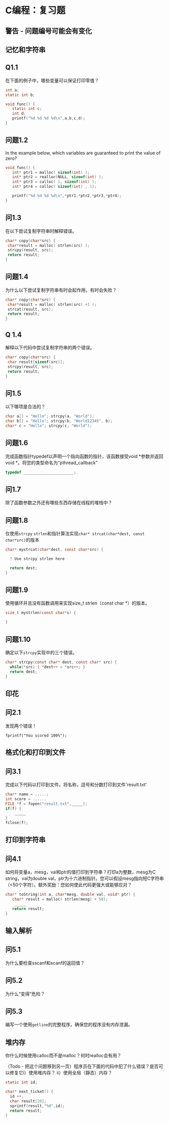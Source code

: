 # C编程：复习题

## 警告 - 问题编号可能会有变化

## 记忆和字符串

## Q1.1

在下面的例子中，哪些变量可以保证打印零值？

```c
int a;
static int b;

void func() {
   static int c;
   int d;
   printf("%d %d %d %d\n",a,b,c,d);
}
```

## 问题1.2

In the example below, which variables are guaranteed to print the value of zero?

```c
void func() {
   int* ptr1 = malloc( sizeof(int) );
   int* ptr2 = realloc(NULL, sizeof(int) );
   int* ptr3 = calloc( 1, sizeof(int) );
   int* ptr4 = calloc( sizeof(int) , 1);

   printf("%d %d %d %d\n",*ptr1,*ptr2,*ptr3,*ptr4);
}
```

## 问1.3

在以下尝试复制字符串时解释错误。

```c
char* copy(char*src) {
 char*result = malloc( strlen(src) ); 
 strcpy(result, src); 
 return result;
}
```

## 问题1.4

为什么以下尝试复制字符串有时会起作用，有时会失败？

```c
char* copy(char*src) {
 char*result = malloc( strlen(src) +1 ); 
 strcat(result, src); 
 return result;
}
```

## Q 1.4

解释以下代码中尝试复制字符串的两个错误。

```c
char* copy(char*src) {
 char result[sizeof(src)]; 
 strcpy(result, src); 
 return result;
}
```

## 问1.5

以下哪项是合法的？

```c
char a[] = "Hello"; strcpy(a, "World");
char b[] = "Hello"; strcpy(b, "World12345", b);
char* c = "Hello"; strcpy(c, "World");
```

## 问题1.6

完成函数指针typedef以声明一个指向函数的指针，该函数接受void *参数并返回void *。将您的类型命名为“pthread_callback”

```c
typedef ______________________;
```

## 问1.7

除了函数参数之外还有哪些东西存储在线程的堆栈中？

## 问题1.8

仅使用`strcpy` `strlen`和指针算法实现`char* strcat(char*dest, const char*src)`的版本

```c
char* mystrcat(char*dest, const char*src) {

  ? Use strcpy strlen here

  return dest;
}
```

## 问题1.9

使用循环并且没有函数调用来实现size_t strlen（const char *）的版本。

```c
size_t mystrlen(const char*s) {

}
```

## 问题1.10

确定以下`strcpy`实现中的三个错误。

```c
char* strcpy(const char* dest, const char* src) {
  while(*src) { *dest++ = *src++; }
  return dest;
}
```

## 印花

## 问2.1

发现两个错误！

```
fprintf("You scored 100%"); 
```

## 格式化和打印到文件

## 问3.1

完成以下代码以打印到文件。将名称，逗号和分数打印到文件'result.txt'

```c
char* name = .....;
int score = ......
FILE *f = fopen("result.txt",_____);
if(f) {
    _____
}
fclose(f);
```

## 打印到字符串

## 问4.1

如何将变量a，mesg，val和ptr的值打印到字符串？打印a为整数，mesg为C string，val为double val，ptr为十六进制指针。您可以假设mesg指向短C字符串（&lt;50个字符）。额外奖励：您如何使此代码更强大或能够应对？

```c
char* toString(int a, char*mesg, double val, void* ptr) {
   char* result = malloc( strlen(mesg) + 50);
    _____
   return result;
}
```

## 输入解析

## 问5.1

为什么要检查sscanf和scanf的返回值？

## 问5.2

为什么“变得”危险？

## 问5.3

编写一个使用`getline`的完整程序。确保您的程序没有内存泄漏。

## 堆内存

你什么时候使用calloc而不是malloc？何时realloc会有用？

（Todo - 把这个问题移到另一页）程序员在下面的代码中犯了什么错误？是否可以修复它i）使用堆内存？ ii）使用全局（静态）内存？

```c
static int id;

char* next_ticket() {
  id ++;
  char result[20];
  sprintf(result,"%d",id);
  return result;
}
```